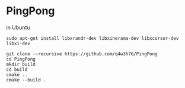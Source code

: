 # PingPong

in Ubuntu
```
sudo apt-get install libxrandr-dev libxinerama-dev libxcursor-dev libxi-dev
```

```
git clone --recursive https://github.com/q4w3h76/PingPong
cd PingPong
mkdir build
cd build
cmake ..
cmake --build .
```

